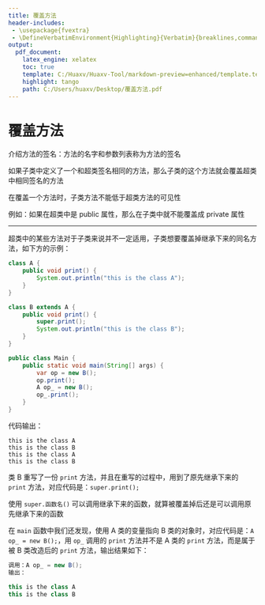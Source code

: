 ```yaml
---
title: 覆盖方法
header-includes:
 - \usepackage{fvextra}
 - \DefineVerbatimEnvironment{Highlighting}{Verbatim}{breaklines,commandchars=\\\{\}}
output:
  pdf_document:
    latex_engine: xelatex
    toc: true
    template: C:/Huaxv/Huaxv-Tool/markdown-preview=enhanced/template.tex
    highlight: tango
    path: C:/Users/huaxv/Desktop/覆盖方法.pdf
---
```


# 覆盖方法

介绍方法的签名：方法的名字和参数列表称为方法的签名

如果子类中定义了一个和超类签名相同的方法，那么子类的这个方法就会覆盖超类中相同签名的方法

在覆盖一个方法时，子类方法不能低于超类方法的可见性

例如：如果在超类中是 public 属性，那么在子类中就不能覆盖成 private 属性

---

超类中的某些方法对于子类来说并不一定适用，子类想要覆盖掉继承下来的同名方法，如下方的示例：

```java
class A {
    public void print() {
        System.out.println("this is the class A");
    }
}

class B extends A {
    public void print() {
        super.print();
        System.out.println("this is the class B");
    }
}

public class Main {
    public static void main(String[] args) {
        var op = new B();
        op.print();
        A op_ = new B();
        op_.print();
    }
}
```

代码输出：

```
this is the class A
this is the class B
this is the class A
this is the class B
```

类 B 重写了一份 `print` 方法，并且在重写的过程中，用到了原先继承下来的 `print` 方法，对应代码是：`super.print();`

使用 `super.函数名()` 可以调用继承下来的函数，就算被覆盖掉后还是可以调用原先继承下来的函数

在 `main` 函数中我们还发现，使用 A 类的变量指向 B 类的对象时，对应代码是：`A op_ = new B();`，用 `op_` 调用的 `print` 方法并不是 A 类的 `print` 方法，而是属于被 B 类改造后的 `print` 方法，输出结果如下：

```java
调用：A op_ = new B();
输出：

this is the class A
this is the class B
```
